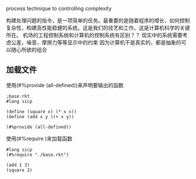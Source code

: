 process
technique to controlling complexity


构建处理问题的指令，是一项简单的任务。最重要的是随着程序的增长，如何控制复杂性，构建高性能稳健的系统。这是我们的技艺和工作。这是计算机科学的关键所在。
机场的工程控制系统和计算机的控制系统有区别？？
现实中的系统需要考虑公差，噪音，摩擦力等等显示中的约束
因为计算机不是真实的，都是抽象的可以随心所欲的组合



## 加载文件

使用(#%provide (all-defined))来声明要输出的函数

```rkt
;base.rkt
#lang sicp

(define (square x) (* x x))
(define (add x y )(+ x y))

(#%provide (all-defined))
```


使用(#%require )来加载函数
```rkt
#lang sicp
(#%require "./base.rkt")

(add 1 3)
(square 3)
```